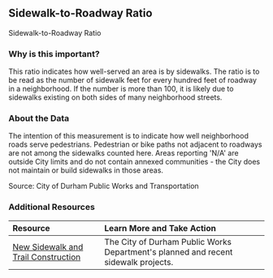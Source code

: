 ## Sidewalk-to-Roadway Ratio
Sidewalk-to-Roadway Ratio

### Why is this important?
This ratio indicates how well-served an area is by sidewalks. The ratio is to be read as the number of sidewalk feet for every hundred feet of roadway in a neighborhood. If the number is more than 100, it is likely due to sidewalks existing on both sides of many neighborhood streets.

### About the Data
The intention of this measurement is to indicate how well neighborhood roads serve pedestrians. Pedestrian or bike paths not adjacent to roadways are not among the sidewalks counted here. Areas reporting 'N/A' are outside City limits and do not contain annexed communities - the City does not maintain or build sidewalks in those areas.

Source: City of Durham Public Works and Transportation

### Additional Resources

|Resource | Learn More and Take Action | 
|:--- | :--- |
|[New Sidewalk and Trail Construction](http://durhamnc.gov/623/New-Sidewalk-Trail-Construction) | The City of Durham Public Works Department's planned and recent sidewalk projects.
